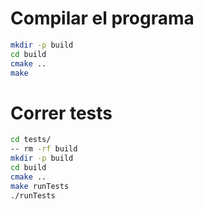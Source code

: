 # Compilar el programa
```sh
mkdir -p build
cd build
cmake ..
make
```

# Correr tests
```sh
cd tests/
-- rm -rf build
mkdir -p build
cd build
cmake ..
make runTests
./runTests
```
